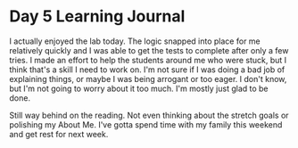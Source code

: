 # Day 5 Learning Journal

I actually enjoyed the lab today. The logic snapped into place for me relatively quickly and I was able to get the tests to complete after only a few tries. I made an effort to help the students around me who were stuck, but I think that's a skill I need to work on. I'm not sure if I was doing a bad job of explaining things, or maybe I was being arrogant or too eager. I don't know, but I'm not going to worry about it too much. I'm mostly just glad to be done.

Still way behind on the reading. Not even thinking about the stretch goals or polishing my About Me. I've gotta spend time with my family this weekend and get rest for next week.
